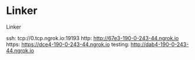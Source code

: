 # Linker
Linker

ssh: tcp://0.tcp.ngrok.io:19193 
http: http://67e3-190-0-243-44.ngrok.io 
https: https://dce4-190-0-243-44.ngrok.io 
testing: http://dab4-190-0-243-44.ngrok.io 